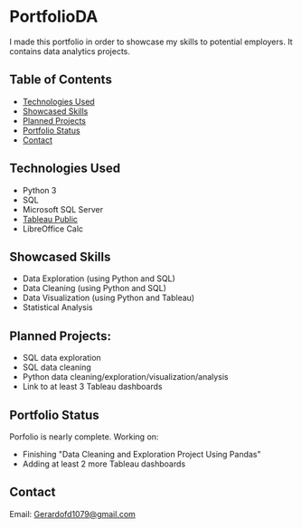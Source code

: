 # PortfolioDA
I made this portfolio in order to showcase my skills to potential employers. It contains data analytics projects.

## Table of Contents
* [Technologies Used](#technologies-used)
* [Showcased Skills](#showcased-skills)
* [Planned Projects](#planned-projects)
* [Portfolio Status](#portfolio-status)
* [Contact](#contact)

## Technologies Used
- Python 3
- SQL
- Microsoft SQL Server
- [Tableau Public](https://public.tableau.com/views/COVIDInfectionsDeathsDashboard/Dashboard1?:language=en-US&:retry=yes&:display_count=n&:origin=viz_share_link)
- LibreOffice Calc

## Showcased Skills
- Data Exploration (using Python and SQL)
- Data Cleaning (using Python and SQL)
- Data Visualization (using Python and Tableau)
- Statistical Analysis

## Planned Projects:
- SQL data exploration
- SQL data cleaning
- Python data cleaning/exploration/visualization/analysis
- Link to at least 3 Tableau dashboards

## Portfolio Status
Porfolio is nearly complete.
Working on:
- Finishing "Data Cleaning and Exploration Project Using Pandas"
- Adding at least 2 more Tableau dashboards

## Contact
Email: Gerardofd1079@gmail.com
